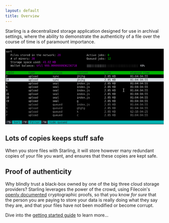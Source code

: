 ```yaml
---
layout: default
title: Overview
---
```


Starling is a decentralized storage application designed for use in archival settings, where the ability to demonstrate the authenticity of a file over the course of time is of paramount importance.

![photo test asdf](assets/img/interactive.gif)


## Lots of copies keeps stuff safe
When you store files with Starling, it will store however many redundant copies of your file you want, and ensures that these copies are kept safe.

## Proof of authenticity
Why blindly trust a black-box owned by one of the big three cloud storage providers? Starling leverages the power of the crowd, using Filecoin's [openly documented](https://filecoin.io/#research) cryptographic proofs, so that you know *for sure* that the person you are paying to store your data is really doing what they say they are, and that your files have not been modified or become corrupt.

Dive into the [getting started guide](/getting-started.html) to learn more...